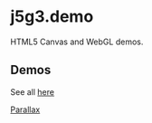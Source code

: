 j5g3.demo
=========

HTML5 Canvas and WebGL demos.

Demos
-----

See all [here](https://j5g3.github.io/demo)

[Parallax](https://j5g3.github.io/demo/compiled.html#parallax)

